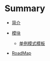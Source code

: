 # Summary

* [简介](README.md)

* [模块](Modules.md)

  * [单例模式模板](Assets/QFramework/Core/Utils/Design/Singleton/API.md)

* [RoadMap](RoadMap.md)
